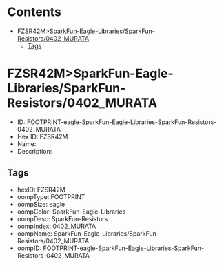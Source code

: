 



Contents
========

* [FZSR42M>SparkFun-Eagle-Libraries/SparkFun-Resistors/0402_MURATA](#fzsr42msparkfun-eagle-librariessparkfun-resistors0402_murata)
	* [Tags](#tags)

# FZSR42M>SparkFun-Eagle-Libraries/SparkFun-Resistors/0402_MURATA

- ID: FOOTPRINT-eagle-SparkFun-Eagle-Libraries-SparkFun-Resistors-0402_MURATA
- Hex ID: FZSR42M
- Name: 
- Description: 

## Tags

- hexID: FZSR42M
- oompType: FOOTPRINT
- oompSize: eagle
- oompColor: SparkFun-Eagle-Libraries
- oompDesc: SparkFun-Resistors
- oompIndex: 0402_MURATA
- oompName: SparkFun-Eagle-Libraries/SparkFun-Resistors/0402_MURATA
- oompID: FOOTPRINT-eagle-SparkFun-Eagle-Libraries-SparkFun-Resistors-0402_MURATA
